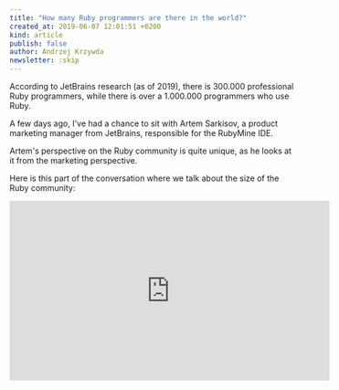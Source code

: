 ```yaml
---
title: "How many Ruby programmers are there in the world?"
created_at: 2019-06-07 12:01:51 +0200
kind: article
publish: false
author: Andrzej Krzywda
newsletter: :skip
---
```


According to JetBrains research (as of 2019), there is 300.000 professional Ruby programmers, while there is over a 1.000.000 programmers who use Ruby.

<!-- more -->

A few days ago, I've had a chance to sit with Artem Sarkisov, a product marketing manager from JetBrains, responsible for the RubyMine IDE.

Artem's perspective on the Ruby community is quite unique, as he looks at it from the marketing perspective.

Here is this part of the conversation where we talk about the size of the Ruby community:

<iframe width="560" height="315" src="https://www.youtube.com/embed/XzaGHzTJoe0" frameborder="0" allow="autoplay; encrypted-media" allowfullscreen></iframe>

